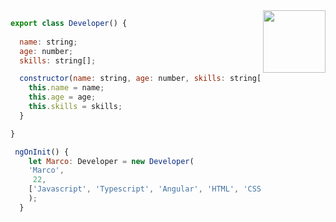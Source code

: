 
  

<img align="right" width="100" height="100"  src="https://user-images.githubusercontent.com/81395283/145882523-24839a22-b01b-4ab6-a461-31f2342f748d.png">


```javascript  
export class Developer() {
  
  name: string;
  age: number;
  skills: string[];

  constructor(name: string, age: number, skills: string[]) {
    this.name = name;
    this.age = age;
    this.skills = skills;
  }

}

 ngOnInit() {
    let Marco: Developer = new Developer(
    'Marco',
     22, 
    ['Javascript', 'Typescript', 'Angular', 'HTML', 'CSS', 'Firebase']
    );
  } 



```






